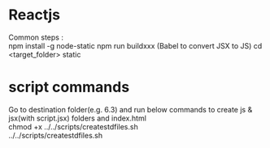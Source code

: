 # Reactjs
Common steps :  
npm install -g node-static
npm run buildxxx (Babel to convert JSX to JS)
cd <target_folder>
static

# script commands  

Go to destination folder(e.g. 6.3) and run below commands to create js & jsx(with script.jsx) folders and index.html  
chmod +x ../../scripts/createstdfiles.sh  
../../scripts/createstdfiles.sh  